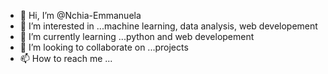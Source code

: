 - 👋 Hi, I’m @Nchia-Emmanuela
- 👀 I’m interested in ...machine learning, data analysis, web developement
- 🌱 I’m currently learning ...python and web developement
- 💞️ I’m looking to collaborate on ...projects
- 📫 How to reach me ...


<!---
Nchia-Emmanuela/Nchia-Emmanuela is a ✨ special ✨ repository because its `README.md` (this file) appears on your GitHub profile.
You can click the Preview link to take a look at your changes.
--->
